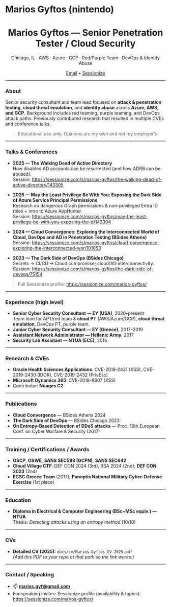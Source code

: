 # Marios Gyftos (nintendo)

<!-- Profile README -->

<h1 align="center">Marios Gyftos — Senior Penetration Tester / Cloud Security</h1>
<p align="center">Chicago, IL · AWS · Azure · GCP · Red/Purple Team · DevOps & Identity Abuse</p>

<p align="center">
  <a href="mailto:marios.gyf@gmail.com">Email</a> •
  <a href="https://sessionize.com/marios-gyftos/">Sessionize</a>
</p>

---

### About
Senior security consultant and team lead focused on **attack & penetration testing**, **cloud threat emulation**, and **identity abuse** across **Azure, AWS, and GCP**. Background includes red teaming, purple teaming, and DevOps attack paths. Previously contributed research that resulted in multiple CVEs and conference talks.

> Educational use only. Opinions are my own and not my employer’s.

---

### Talks & Conferences
- **2025 — The Walking Dead of Active Directory**  
  How disabled AD accounts can be resurrected (and how ADRB can be abused).  
  Session: https://sessionize.com/s/marios-gyftos/the-walking-dead-of-active-directory/143305

- **2025 — May the Least Privilege Be With You: Exposing the Dark Side of Azure Service Principal Permissions**  
  Research on dangerous Graph permissions & non-privileged Entra ID roles + intro to Azure AppHunter.  
  Session: https://sessionize.com/s/marios-gyftos/may-the-least-privilege-be-with-you-exposing-the-d/143304

- **2024 — Cloud Convergence: Exploring the Interconnected World of Cloud, DevOps and AD in Penetration Testing (BSides Athens)**  
  Session: https://sessionize.com/s/marios-gyftos/cloud-convergence-exploring-the-interconnected-wor/101053

- **2023 — The Dark Side of DevOps (BSides Chicago)**  
  Secrets → CI/CD → Cloud compromise; cloud/AD interconnectivity.  
  Session: https://sessionize.com/s/marios-gyftos/the-dark-side-of-devops/75154

> Full Sessionize profile: https://sessionize.com/marios-gyftos/

---

### Experience (high level)
- **Senior Cyber Security Consultant — EY (USA)**, 2020–present  
  Team lead for APT/red team & **cloud PT** (AWS/Azure/GCP), **cloud threat emulation**, DevOps PT, purple team.
- **Junior Cyber Security Consultant — EY (Greece)**, 2017–2019  
- **Assistant Network Administrator — Hellenic Army**, 2017  
- **Security Lab Assistant — NTUA (ECE)**, 2016

---

### Research & CVEs
- **Oracle Health Sciences Applications**: CVE-2019-2431 (XSS), CVE-2019-2430 (IDOR), CVE-2019-2432 (PrivEsc)  
- **Microsoft Dynamics 365**: CVE-2018-8607 (XSS)  
- Contributor: **Nuages C2**

---

### Publications
- **Cloud Convergence** — BSides Athens 2024  
- **The Dark Side of DevOps** — BSides Chicago 2023  
- **On Entropy-Based Detection of DDoS attacks** — Proc. 16th European Conf. on Cyber Warfare & Security (2017)

---

### Training / Certifications / Awards
- **OSCP**, **OSWE**, **SANS SEC588 (GCPN)**, **SANS SEC642**  
- **Cloud Village CTF**: DEF CON 2024 (3rd), RSA 2024 (2nd); **DEF CON 2023** (2nd)  
- **ECSC Greece Team** (2017); **Panoptis National Military Cyber-Defense Exercise** (1st place)

---

### Education
- **Diploma in Electrical & Computer Engineering (BSc+MSc equiv.) — NTUA**  
  Thesis: *Detecting attacks using an entropy method* (10/10)

---

### CVs
- **Detailed CV (2025):** `docs/cv/Marios-Gyftos-CV-2025.pdf`  
  _(Add this PDF to your repo at that path so the link works.)_

---

### Contact / Speaking
- 📫 **marios.gyf@gmail.com**
- For speaking invites: Sessionize profile (availability & topics): https://sessionize.com/marios-gyftos/
